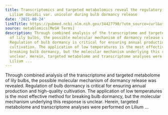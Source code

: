 ```yaml
---
title: Transcriptomics and targeted metabolomics reveal the regulatory network of
  Lilium davidii var. unicolor during bulb dormancy release
date: '2021-08-24'
linkTitle: https://pubmed.ncbi.nlm.nih.gov/34427790/?utm_source=curl&utm_medium=rss&utm_campaign=pubmed-2&utm_content=1Zkrxt7ktlCbHBXEV3v65xxSnkSWNsJ1A6Fq3gBniKhGfIUslK&fc=20210907212339&ff=20210907212354&v=2.14.5
source: metablomics[MeSH Terms]
description: Through combined analysis of the transcriptome and targeted metabolome
  of lily bulbs, the possible molecular mechanism of dormancy release was revealed.
  Regulation of bulb dormancy is critical for ensuring annual production and high-quality
  cultivation. The application of low temperatures is the most effective method for
  breaking bulb dormancy, but the molecular mechanism underlying this response is
  unclear. Herein, targeted metabolome and transcriptome analyses were performed on
  Lilium ...
---
```

Through combined analysis of the transcriptome and targeted metabolome of lily bulbs, the possible molecular mechanism of dormancy release was revealed. Regulation of bulb dormancy is critical for ensuring annual production and high-quality cultivation. The application of low temperatures is the most effective method for breaking bulb dormancy, but the molecular mechanism underlying this response is unclear. Herein, targeted metabolome and transcriptome analyses were performed on Lilium ...